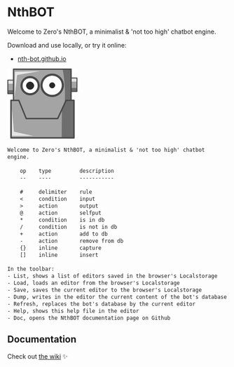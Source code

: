 # NthBOT

Welcome to Zero's NthBOT, a minimalist &amp; 'not too high' chatbot engine.

Download and use locally, or try it online:

* [nth-bot.github.io](https://nth-bot.github.io/)

[![](https://github.com/nth-bot/nth-bot.github.io/raw/main/small-android.png)](https://nth-bot.github.io/)


    Welcome to Zero's NthBOT, a minimalist & 'not too high' chatbot engine.

        op    type         description
        --    ----         -----------
            
        #     delimiter    rule
        <     condition    input
        >     action       output
        @     action       selfput
        *     condition    is in db
        /     condition    is not in db
        +     action       add to db
        -     action       remove from db
        {}    inline       capture
        []    inline       insert
            
    In the toolbar:
    - List, shows a list of editors saved in the browser's Localstorage
    - Load, loads an editor from the browser's Localstorage
    - Save, saves the current editor to the browser's Localstorage
    - Dump, writes in the editor the current content of the bot's database
    - Refresh, replaces the bot's database by the current editor
    - Help, shows this help file in the editor
    - Doc, opens the NthBOT documentation page on Github

        
## Documentation

Check out [the wiki](https://github.com/nth-bot/nth-bot.github.io/wiki) ✨
  
